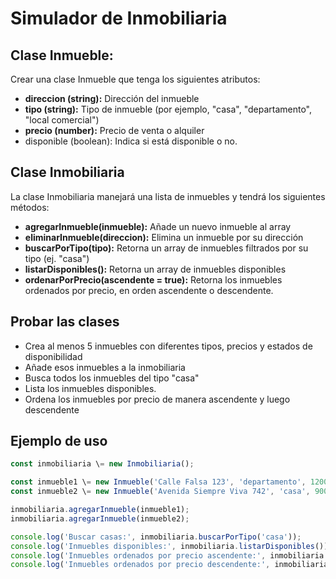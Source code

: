 # Simulador de Inmobiliaria

## Clase Inmueble: 
Crear una clase Inmueble que tenga los siguientes atributos:

- **direccion (string):** Dirección del inmueble  
- **tipo (string):** Tipo de inmueble (por ejemplo, "casa", "departamento", "local comercial")  
- **precio (number):** Precio de venta o alquiler  
- disponible (boolean): Indica si está disponible o no.

## Clase Inmobiliaria  
La clase Inmobiliaria manejará una lista de inmuebles y tendrá los siguientes métodos:

- **agregarInmueble(inmueble):** Añade un nuevo inmueble al array  
- **eliminarInmueble(direccion):** Elimina un inmueble por su dirección  
- **buscarPorTipo(tipo):** Retorna un array de inmuebles filtrados por su tipo (ej. "casa")  
- **listarDisponibles():** Retorna un array de inmuebles disponibles  
- **ordenarPorPrecio(ascendente = true):** Retorna los inmuebles ordenados por precio, en orden ascendente o descendente.

## Probar las clases

- Crea al menos 5 inmuebles con diferentes tipos, precios y estados de disponibilidad  
- Añade esos inmuebles a la inmobiliaria  
- Busca todos los inmuebles del tipo "casa"  
- Lista los inmuebles disponibles.  
- Ordena los inmuebles por precio de manera ascendente y luego descendente

## Ejemplo de uso

``` js
const inmobiliaria \= new Inmobiliaria();

const inmueble1 \= new Inmueble('Calle Falsa 123', 'departamento', 120000);  
const inmueble2 \= new Inmueble('Avenida Siempre Viva 742', 'casa', 90000);

inmobiliaria.agregarInmueble(inmueble1);  
inmobiliaria.agregarInmueble(inmueble2);

console.log('Buscar casas:', inmobiliaria.buscarPorTipo('casa'));  
console.log('Inmuebles disponibles:', inmobiliaria.listarDisponibles());  
console.log('Inmuebles ordenados por precio ascendente:', inmobiliaria.ordenarPorPrecio());  
console.log('Inmuebles ordenados por precio descendente:', inmobiliaria.ordenarPorPrecio(false));  
```